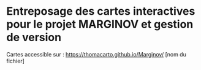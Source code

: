 # Entreposage des cartes interactives pour le projet MARGINOV et gestion de version

Cartes accessible sur : https://thomacarto.github.io/Marginov/ [nom du fichier]



